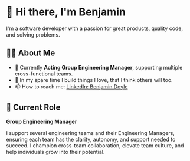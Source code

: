 # 👋 Hi there, I'm Benjamin

I'm a software developer with a passion for great products, quality code, and solving problems.

## 👨‍💻 About Me

- 🚀 Currently **Acting Group Engineering Manager**, supporting multiple cross-functional teams.
- 🔧 In my spare time I build things I love, that I think others will too.
- 📫 How to reach me: [LinkedIn: Benjamin Doyle](https://www.linkedin.com/in/benjamin-doyle-aus/)

## 🔭 Current Role

**Group Engineering Manager**  

I support several engineering teams and their Engineering Managers, ensuring each team has the clarity, autonomy, and support needed to succeed. I champion cross-team collaboration, elevate team culture, and help individuals grow into their potential.
